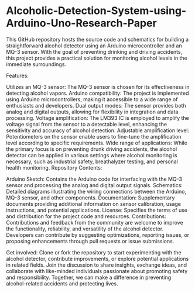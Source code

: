 # Alcoholic-Detection-System-using-Arduino-Uno-Research-Paper
This GitHub repository hosts the source code and schematics for building a straightforward alcohol detector using an Arduino microcontroller and an MQ-3 sensor. With the goal of preventing drinking and driving accidents, this project provides a practical solution for monitoring alcohol levels in the immediate surroundings.

Features:

Utilizes an MQ-3 sensor: The MQ-3 sensor is chosen for its effectiveness in detecting alcohol vapors.
Arduino compatibility: The project is implemented using Arduino microcontrollers, making it accessible to a wide range of enthusiasts and developers.
Dual output modes: The sensor provides both analog and digital outputs, allowing for flexibility in integration and data processing.
Voltage amplification: The LM393 IC is employed to amplify the voltage signal from the sensor to a detectable level, enhancing the sensitivity and accuracy of alcohol detection.
Adjustable amplification level: Potentiometers on the sensor enable users to fine-tune the amplification level according to specific requirements.
Wide range of applications: While the primary focus is on preventing drunk driving accidents, the alcohol detector can be applied in various settings where alcohol monitoring is necessary, such as industrial safety, breathalyzer testing, and personal health monitoring.
Repository Contents:

Arduino Sketch: Contains the Arduino code for interfacing with the MQ-3 sensor and processing the analog and digital output signals.
Schematics: Detailed diagrams illustrating the wiring connections between the Arduino, MQ-3 sensor, and other components.
Documentation: Supplementary documents providing additional information on sensor calibration, usage instructions, and potential applications.
License: Specifies the terms of use and distribution for the project code and resources.
Contributions:
Contributions and feedback from the community are welcome to improve the functionality, reliability, and versatility of the alcohol detector. Developers can contribute by suggesting optimizations, reporting issues, or proposing enhancements through pull requests or issue submissions.

Get involved:
Clone or fork the repository to start experimenting with the alcohol detector, contribute improvements, or explore potential applications in related fields. Join the discussion to share insights, exchange ideas, and collaborate with like-minded individuals passionate about promoting safety and responsibility. Together, we can make a difference in preventing alcohol-related accidents and protecting lives.
